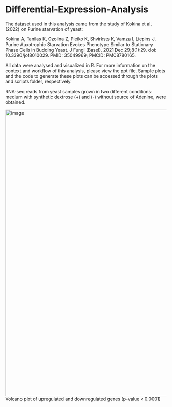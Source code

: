 # Differential-Expression-Analysis

The dataset used in this analysis came from the study of Kokina et al. (2022) on Purine starvation of yeast:

Kokina A, Tanilas K, Ozolina Z, Pleiko K, Shvirksts K, Vamza I, Liepins J. Purine Auxotrophic Starvation Evokes Phenotype Similar to Stationary Phase Cells in Budding Yeast. J Fungi (Basel). 2021 Dec 29;8(1):29. doi: 10.3390/jof8010029. PMID: 35049969; PMCID: PMC8780165.

All data were analysed and visualized in R. For more information on the context and workflow of this analysis, please view the ppt file. Sample plots and the code to generate these plots can be accessed through the plots and scripts folder, respectively.

RNA-seq reads from yeast samples grown in two different conditions: medium with synthetic dextrose (+) and (-) without source of Adenine, were obtained.

<img width="896" alt="image" src="https://github.com/user-attachments/assets/48f3c8dd-5541-4418-8629-90141dfc3113">
Volcano plot of upregulated and downregulated genes (p-value < 0.0001) 

